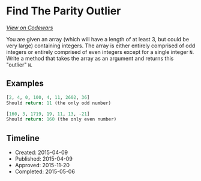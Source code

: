 # Find The Parity Outlier
[*View on Codewars*](https://www.codewars.com/kata/find-the-parity-outlier)

You are given an array (which will have a length of at least 3, but could be very large) containing integers. The array is either entirely comprised of odd integers or entirely comprised of even integers except for a single integer `N`. Write a method that takes the array as an argument and returns this "outlier" `N`.

## Examples

```py
[2, 4, 0, 100, 4, 11, 2602, 36]
Should return: 11 (the only odd number)

[160, 3, 1719, 19, 11, 13, -21]
Should return: 160 (the only even number)
```

## Timeline
- Created: 2015-04-09
- Published: 2015-04-09
- Approved: 2015-11-20
- Completed: 2015-05-06